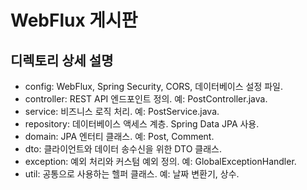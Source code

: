 # WebFlux 게시판 

## 디렉토리 상세 설명

- config: WebFlux, Spring Security, CORS, 데이터베이스 설정 파일.
- controller: REST API 엔드포인트 정의. 예: PostController.java.
- service: 비즈니스 로직 처리. 예: PostService.java.
- repository: 데이터베이스 액세스 계층. Spring Data JPA 사용.
- domain: JPA 엔터티 클래스. 예: Post, Comment.
- dto: 클라이언트와 데이터 송수신을 위한 DTO 클래스.
- exception: 예외 처리와 커스텀 예외 정의. 예: GlobalExceptionHandler.
- util: 공통으로 사용하는 헬퍼 클래스. 예: 날짜 변환기, 상수.
